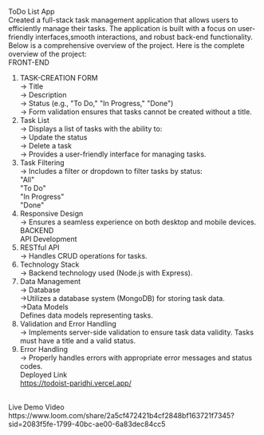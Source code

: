 ToDo List App <br>
Created a full-stack task management application that allows users to efficiently manage their tasks. The application is built with a focus on user-friendly interfaces,smooth interactions, and robust back-end functionality. Below is a comprehensive overview of the project. Here is the complete overview of the project:<br>
FRONT-END <br>
1) TASK-CREATION FORM <br>
   -> Title <br>
   -> Description <br>
   -> Status (e.g., "To Do," "In Progress," "Done") <br>
   -> Form validation ensures that tasks cannot be created without a title. <br>
2) Task List <br>
   -> Displays a list of tasks with the ability to: <br>
   -> Update the status <br>
   -> Delete a task <br>
   -> Provides a user-friendly interface for managing tasks. <br>
3) Task Filtering <br>
   -> Includes a filter or dropdown to filter tasks by status: <br>
      "All" <br>
      "To Do" <br>
      "In Progress" <br>
      "Done" <br>
4) Responsive Design <br>
   -> Ensures a seamless experience on both desktop and mobile devices. <br>
BACKEND <br>
API Development <br> 
1) RESTful API <br>
-> Handles CRUD operations for tasks. <br>
2) Technology Stack <br>
-> Backend technology used (Node.js with Express). <br>
3) Data Management <br>
-> Database <br>
->Utilizes a database system (MongoDB) for storing task data. <br>
->Data Models <br>
Defines data models representing tasks. <br>
4) Validation and Error Handling <br>
-> Implements server-side validation to ensure task data validity. Tasks must have a title and a valid status. <br>
5) Error Handling <br>
-> Properly handles errors with appropriate error messages and status codes. <br>
Deployed Link <br>
https://todoist-paridhi.vercel.app/<br>
<br>
Live Demo Video<br>
https://www.loom.com/share/2a5cf472421b4cf2848bf163721f7345?sid=2083f5fe-1799-40bc-ae00-6a83dec84cc5
